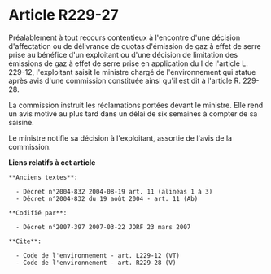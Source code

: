 # Article R229-27

Préalablement à tout recours contentieux à l'encontre d'une décision d'affectation ou de délivrance de quotas d'émission de
gaz à effet de serre prise au bénéfice d'un exploitant ou d'une décision de limitation des émissions de gaz à effet de serre
prise en application du I de l'article L. 229-12, l'exploitant saisit le ministre chargé de l'environnement qui statue après
avis d'une commission constituée ainsi qu'il est dit à l'article R. 229-28. 

La commission instruit les réclamations portées devant le ministre. Elle rend un avis motivé au plus tard dans un délai de
six semaines à compter de sa saisine. 

Le ministre notifie sa décision à l'exploitant, assortie de l'avis de la commission.

**Liens relatifs à cet article**

	**Anciens textes**:

	  - Décret n°2004-832 2004-08-19 art. 11 (alinéas 1 à 3)
	  - Décret n°2004-832 du 19 août 2004 - art. 11 (Ab)

	**Codifié par**:

	  - Décret n°2007-397 2007-03-22 JORF 23 mars 2007

	**Cite**:

	  - Code de l'environnement - art. L229-12 (VT)
	  - Code de l'environnement - art. R229-28 (V)
